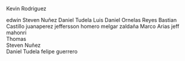 <!-- Profesores -->

<!-- Profesores -->

Kevin Rodriguez

<!-- alumnos -->


edwin
Steven Nuñez
Daniel Tudela
Luis Daniel Ornelas Reyes
Bastian Castillo
juanaperez
jeffersson homero melgar zaldaña
Marco Arias
jeff  
mahonri  
Thomas  
Steven Nuñez  
Daniel Tudela
felipe guerrero
